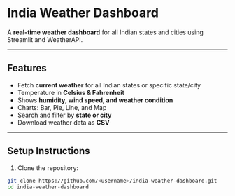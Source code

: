 # India Weather Dashboard

A **real-time weather dashboard** for all Indian states and cities using Streamlit and WeatherAPI.

---

## **Features**
- Fetch **current weather** for all Indian states or specific state/city
- Temperature in **Celsius & Fahrenheit**
- Shows **humidity, wind speed, and weather condition**
- Charts: Bar, Pie, Line, and Map
- Search and filter by **state or city**
- Download weather data as **CSV**

---

## **Setup Instructions**

1. Clone the repository:
```bash
git clone https://github.com/<username>/india-weather-dashboard.git
cd india-weather-dashboard
